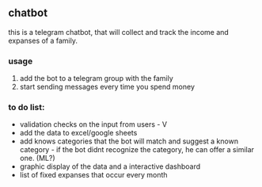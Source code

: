 ## chatbot

this is a telegram chatbot, that will collect and track the income and expanses of a family.

### usage

1. add the bot to a telegram group with the family
2. start sending messages every time you spend money

### to do list:

* validation checks on the input from users - V
* add the data to excel/google sheets
* add knows categories that the bot will match and suggest a known category - if the bot didnt recognize the category, he can offer a similar one. (ML?)
* graphic display of the data and a interactive dashboard
* list of fixed expanses that occur every month

